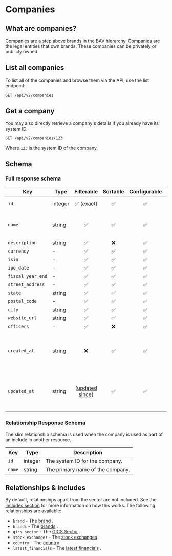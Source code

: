 # Companies

## What are companies?

Companies are a step above brands in the BAV hierarchy. Companies are the legal entities that own brands. These
companies can be privately or publicly owned.

## List all companies

To list all of the companies and browse them via the API, use the list endpoint:

```http request
GET /api/v2/companies
```

## Get a company

You may also directly retrieve a company's details if you already have its system ID.

```http request
GET /api/v2/companies/123
```

Where `123` is the system ID of the company.

## Schema

### Full response schema

| Key               | Type    |                Filterable                 |      Sortable      |    Configurable    | Description                                            |
|-------------------|---------|:-----------------------------------------:|:------------------:|:------------------:|--------------------------------------------------------|
| `id`              | integer |        :white_check_mark: (exact)         | :white_check_mark: | :white_check_mark: | The system ID.                                         |
| `name`            | string  |            :white_check_mark:             | :white_check_mark: | :white_check_mark: | The primary name of the company.                       |
| `description`     | string  |            :white_check_mark:             |        :x:         | :white_check_mark: | -                                                      |
| `currency`        | -       |            :white_check_mark:             | :white_check_mark: | :white_check_mark: | -                                                      |
| `isin`            | -       |            :white_check_mark:             | :white_check_mark: | :white_check_mark: | -                                                      |
| `ipo_date`        | -       |            :white_check_mark:             | :white_check_mark: | :white_check_mark: | -                                                      |
| `fiscal_year_end` | -       |            :white_check_mark:             | :white_check_mark: | :white_check_mark: | -                                                      |
| `street_address`  | -       |            :white_check_mark:             | :white_check_mark: | :white_check_mark: | -                                                      |
| `state`           | string  |            :white_check_mark:             | :white_check_mark: | :white_check_mark: | -                                                      |
| `postal_code`     | -       |            :white_check_mark:             | :white_check_mark: | :white_check_mark: | -                                                      |
| `city`            | string  |            :white_check_mark:             | :white_check_mark: | :white_check_mark: | -                                                      |
| `website_url`     | string  |            :white_check_mark:             | :white_check_mark: | :white_check_mark: | -                                                      |
| `officers`        | -       |            :white_check_mark:             |        :x:         | :white_check_mark: | -                                                      |
| `created_at`      | string  |                    :x:                    | :white_check_mark: | :white_check_mark: | A datetime string when this company was first created. |
| `updated_at`      | string  | ([updated since](../customizing/filters)) | :white_check_mark: | :white_check_mark: | A datetime string when this company was last updated.  |

### Relationship Response Schema

The slim relationship schema is used when the company is used as part of an include in another resource.

| Key    | Type    | Description                      |
|--------|---------|----------------------------------|
| `id`   | integer | The system ID for the company.   |
| `name` | string  | The primary name of the company. |

## Relationships & includes

By default, relationships apart from the sector are not included. See
the [includes section](../customizing/includes) for more information on how this works. The following relationships
are available:

- `brand` - The [brand](./brands.md) .
- `brands` - The [brands](./brands.md) .
- `gics_sector` - The [GICS Sector](./gics-sectors.md) .
- `stock_exchanges` - The [stock exchanges](./stock-exchanges.md) .
- `country` - The [country](./countries.md) .
- `latest_financials` - The [latest financials](./latest-financials.md) .
